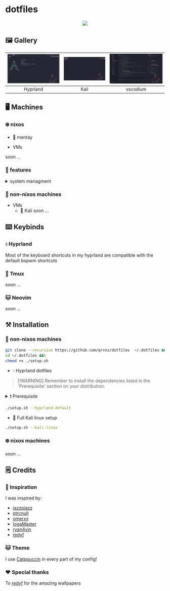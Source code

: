 # dotfiles

<p align="center">
  <a href="https://go-skill-icons.vercel.app/">
    <img src="https://go-skill-icons.vercel.app/api/icons?i=git,neovim,vscodium,nixos,kali,docker,podman,hyprland,kitty,tmux," />
  </a>
</p>

## 🖼️ Gallery

| ![Hyprland Screenshot](./.github/assets/img/screenshot.jpg) | ![Kali Screenshot](./.github/assets/img/kali.jpg) | ![Vscode Screenshot](./.github/assets/img/vscode.jpg) |
|:---:|:---:|:---:|
| Hyprland | Kali | vscodium |

## 🖥️ Machines

### ❄️ nixos

- 🍃 mentay

- VMs

soon ...

### 🧰 features

<details>
<summary>system managment</summary>

- System management tool `sys`

  - Rebuild (in flake directory)

```sh
sudo sys rebuild # or `r` as a shorthand
```

  - Testing an ephemeral config

```sh
sudo sys test # or `t` as a shorthand
```

  - Deploying to a server (in flake directory)

```sh
sudo sys deploy HOSTNAME # or `d` as a shorthand
```

</details>


### 🐧 non-nixos machines

- VMs
  - 🐲 Kali
    soon ...

## ⌨️ Keybinds

### 💧 Hyprland

Most of the keyboard shortcuts in my hyprland are compatible with the default bspwm shortcuts

### 🍕 Tmux

soon ...

### 🐱 Neovim

soon ...

## ⚒️ Installation

### 🐧 non-nixos machines

```sh
git clone --recursive https://github.com/qrxnz/dotfiles  ~/.dotfiles &&\
cd ~/.dotfiles &&\
chmod +x ./setup.sh
```

- 💧 Hyprland dotfiles

> \[!WARNING\]
> Remember to install the dependencies listed in the 'Prerequisite' section on your distribution.

<details>
<summary>❗ Prerequisite</summary>

- 🔌 Plugin managers

  - [zplug](https://github.com/zplug/zplug)
  - [tpm](https://github.com/tmux-plugins/tpm)

- 📝 Neovim

  - lsp

    - [lua-language-server](https://github.com/neovim/nvim-lspconfig/blob/master/doc/configs.md#lua_ls)
    - [typescript-language-server](https://github.com/neovim/nvim-lspconfig/blob/master/doc/configs.md#ts_ls)
    - [vuels](https://github.com/neovim/nvim-lspconfig/blob/master/doc/configs.md#vuels)
    - [emmet-ls](https://github.com/aca/emmet-ls)
    - [clangd](https://github.com/neovim/nvim-lspconfig/blob/master/doc/configs.md#clangd)
    - [tailwindcss-language-server](https://github.com/neovim/nvim-lspconfig/blob/master/doc/configs.md#tailwindcss)
    - [gopls](https://github.com/neovim/nvim-lspconfig/blob/master/doc/configs.md#gopls)
    - [sqls](https://github.com/neovim/nvim-lspconfig/blob/master/doc/configs.md#sqls)
    - [basedpyright](https://github.com/neovim/nvim-lspconfig/blob/master/doc/configs.md#basedpyright)

  - debug adapters

    - [delve](https://github.com/mfussenegger/nvim-dap/wiki/Debug-Adapter-installation#go-using-delve-directly)
    - [codelldb](<https://github.com/mfussenegger/nvim-dap/wiki/C-C---Rust-(via--codelldb)>)

  - formatters

    - clang-format
    - gofmt
    - sql-formatter
    - stylua
    - alejandra
    - black
    - mdformat
    - prettier

- 💲 Shell (zsh)

  - [git](https://git-scm.com/)
  - [eza](https://github.com/eza-community/eza)
  - [bat](https://github.com/sharkdp/bat)
  - [zoxide](https://github.com/ajeetdsouza/zoxide)
  - [tmux](https://github.com/tmux/tmux)
  - [kitty](https://sw.kovidgoyal.net/kitty/)
  - [wl-copy](https://github.com/bugaevc/wl-clipboard)
  - [neovim](https://github.com/neovim)
  - [direnv](https://direnv.net/)
  - [nmap](https://nmap.org/)
  - [metasploit](https://www.metasploit.com/)
  - [wfuzz](https://github.com/xmendez/wfuzz)
  - [hexyl](https://github.com/sharkdp/hexyl)
  - [seclists](https://github.com/danielmiessler/SecLists)
  - [yt-dlp](https://github.com/yt-dlp/yt-dlp)
  - [duf](https://github.com/muesli/duf)
  - [john the ripper](https://www.openwall.com/john/)
  - [starship](https://starship.rs/)
  - [nix](https://nixos.org/download/)

</details>

```sh
./setup.sh --hyprland-default
```

- 🐲 Full Kali linux setup

```sh
./setup.sh --kali-linux
```

### ❄️ nixos machines

soon ...

## 🗒️ Credits

### 🎨 Inspiration

I was inspired by:

- [jazzpiazz](https://github.com/jazzpizazz/zsh-aliases)
- [ptrcnull](https://github.com/ptrcnull/dotfiles)
- [omerxx](https://github.com/omerxx/dotfiles)
- [IogaMaster](https://github.com/IogaMaster/dotfiles)
- [ryan4yin](https://github.com/ryan4yin/nix-config)
- [redyf](https://github.com/redyf/nixdots)

### 🐱 Theme

I use [Catppuccin](https://catppuccin.com/) in every part of my config!

### ❤️ Special thanks

To [redyf](https://github.com/redyf/wallpapers) for the amazing wallpapers
